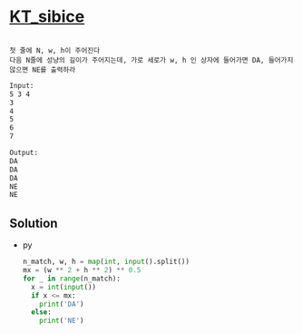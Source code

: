 # [KT_sibice](https://open.kattis.com/problems/sibice)

```en

```

```kr
첫 줄에 N, w, h이 주어진다
다음 N줄에 성냥의 길이가 주어지는데, 가로 세로가 w, h 인 상자에 들어가면 DA, 들어가지 않으면 NE를 출력하라
```

```txt
Input:
5 3 4
3
4
5
6
7

Output:
DA
DA
DA
NE
NE
```

## Solution

* py

  ```py
  n_match, w, h = map(int, input().split())
  mx = (w ** 2 + h ** 2) ** 0.5
  for _ in range(n_match):
    x = int(input())
    if x <= mx:
      print('DA')
    else:
      print('NE')
  ```
